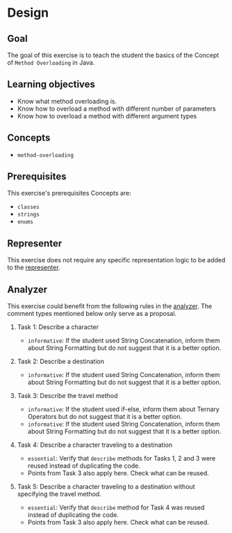 # Design

## Goal

The goal of this exercise is to teach the student the basics of the Concept of `Method Overloading` in Java.

## Learning objectives

- Know what method overloading is.
- Know how to overload a method with different number of parameters
- Know how to overload a method with different argument types

## Concepts

- `method-overloading`

## Prerequisites

This exercise's prerequisites Concepts are:

- `classes`
- `strings`
- `enums`

## Representer

This exercise does not require any specific representation logic to be added to the [representer][representer-java].

## Analyzer

This exercise could benefit from the following rules in the [analyzer][analyzer-java].
The comment types mentioned below only serve as a proposal.

1. Task 1: Describe a character

   - `informative`: If the student used String Concatenation, inform them about String Formatting but do not suggest that it is a better option.

2. Task 2: Describe a destination

   - `informative`: If the student used String Concatenation, inform them about String Formatting but do not suggest that it is a better option.

3. Task 3: Describe the travel method

   - `informative`: If the student used if-else, inform them about Ternary Operators but do not suggest that it is a better option.
   - `informative`: If the student used String Concatenation, inform them about String Formatting but do not suggest that it is a better option.

4. Task 4: Describe a character traveling to a destination

   - `essential`: Verify that `describe` methods for Tasks 1, 2 and 3 were reused instead of duplicating the code.
   - Points from Task 3 also apply here. Check what can be reused.

5. Task 5: Describe a character traveling to a destination without specifying the travel method.

   - `essential`: Verify that `describe` method for Task 4 was reused instead of duplicating the code.
   - Points from Task 3 also apply here. Check what can be reused.

[representer-java]: https://github.com/exercism/java-representer
[analyzer-java]: https://github.com/exercism/java-analyzer
